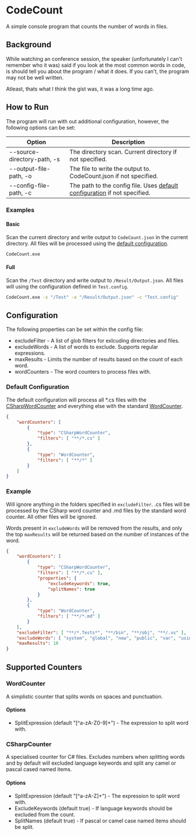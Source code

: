 # CodeCount

A simple console program that counts the number of words in files.

## Background

While watching an conference session, the speaker (unfortunately I can't remember who it was) said if you look at the most common words in code, is should tell you about the program / what it does.  If you can't, the program may not be well written.

Atleast, thats what I think the gist was, it was a long time ago.

## How to Run

The program will run with out additional configuration, however, the following options can be set:

| Option                      | Description                                                         |
|-----------------------------|---------------------------------------------------------------------|
| --source-directory-path, -s | The directory scan.  Current directory if not specified.            |
| --output-file-path, -o      | The file to write the output to.  CodeCount.json if not specified.  |
| --config-file-path, -c      | The path to the config file.  Uses [default configuration](#default-configuration) if not specified. |    

### Examples

#### Basic

Scan the current directory and write output to `CodeCount.json` in the current directory.  All files will be processed using the [default configuration](#default-configuration).

```cmd
CodeCount.exe
```

#### Full

Scan the `/Test` directory and write output to `/Result/Output.json`.  All files will using the configuration defined in `Test.config`.

```cmd
CodeCount.exe -s "/Test" -o "/Result/Output.json" -c "Test.config"
```

## Configuration

The following properties can be set within the config file:

- excludeFilter - A list of glob filters for exlcuding directories and files.
- excludeWords - A list of words to exclude.  Supports regular expressions.
- maxResults - Limits the number of results based on the count of each word.
- wordCounters - The word counters to process files with.

### Default Configuration

The default configuration will process all *.cs files with the [CSharpWordCounter](#csharpcounter) and everything else with the standard [WordCounter](#wordcounter).

```json
{
    "wordCounters": [
        {
            "type": "CSharpWordCounter",
            "filters": [ "**/*.cs" ]
        },
        {
            "type": "WordCounter",
            "filters": [ "**/*" ]
        }
    ]
}
```

### Example

Will ignore anything in the folders specified in `excludeFilter`.  .cs files will be processed by the CSharp word counter and .md files by the standard word counter.  All other files will be ignored.

Words present in `excludeWords` will be removed from the results, and only the top `maxResults` will be returned based on the number of instances of the word.

```json
{
    "wordCounters": [
        {
            "type": "CSharpWordCounter",
            "filters": [ "**/*.cs" ],
            "properties": {
                "excludeKeywords": true,
                "splitNames": true
            }
        },
        {
            "type": "WordCounter",
            "filters": [ "**/*.md" ]
        }
    ],
    "excludeFilter": [ "**/*.Tests*", "**/bin", "**/obj", "**/.vs" ],
    "excludeWords": [ "system", "global", "new", "public", "var", "using" ],
    "maxResults": 10
}
```

## Supported Counters

### WordCounter

A simplistic counter that splits words on spaces and punctuation.

#### Options

- SplitExpression (default "[^a-zA-Z0-9]+") - The expression to split word with.

### CSharpCounter

A specialised counter for C# files.  Excludes numbers when splitting words and by default will excluded language keywords and split any camel or pascal cased named items.

#### Options

- SplitExpression (default "[^a-zA-Z]+") - The expression to split word with.
- ExcludeKeywords (default true) - If language keywords should be excluded from the count.
- SplitNames (default true) - If pascal or camel case named items should be split.

